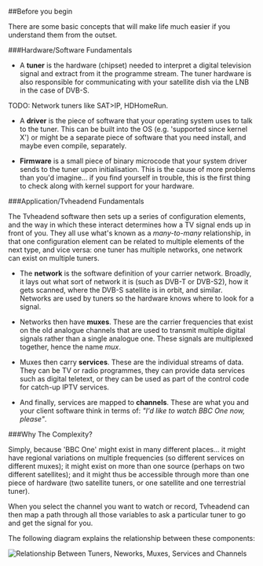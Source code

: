 ##Before you begin

There are some basic concepts that will make life much easier if you 
understand them from the outset.

###Hardware/Software Fundamentals

* A **tuner** is the hardware (chipset) needed to interpret a digital 
television signal and extract from it the programme stream. The tuner hardware
is also responsible for communicating with your satellite dish via the LNB 
in the case of DVB-S.

TODO: Network tuners like SAT>IP, HDHomeRun.

* A **driver** is the piece of software that your operating system uses to
talk to the tuner. This can be built into the OS (e.g. 'supported since kernel X') 
or might be a separate piece of software that you need install, and maybe 
even compile, separately.

* **Firmware** is a small piece of binary microcode that your system driver
sends to the tuner upon initialisation. This is the cause of more problems
than you'd imagine... if you find yourself in trouble, this is the first
thing to check along with kernel support for your hardware.

###Application/Tvheadend Fundamentals

The Tvheadend software then sets up a series of configuration elements, and
the way in which these interact determines how a TV signal ends up in front
of you. They all use what's known as a *many-to-many* relationship, in that
one configuration element can be related to multiple elements of the next
type, and vice versa: one tuner has multiple networks, one network can
exist on multiple tuners. 

* The **network** is the software definition of your carrier network. Broadly,
it lays out what sort of network it is (such as DVB-T or DVB-S2), how it 
gets scanned, where the DVB-S satellite is in orbit, and similar. Networks
are used by tuners so the hardware knows where to look for a signal.

* Networks then have **muxes**. These are the carrier frequencies that exist on
the old analogue channels that are used to transmit multiple digital signals
rather than a single analogue one. These signals are multiplexed together,
hence the name _mux_.

* Muxes then carry **services**. These are the individual streams of data.
They can be TV or radio programmes, they can provide data services such as
digital teletext, or they can be used as part of the control code for 
catch-up IPTV services.

* And finally, services are mapped to **channels**. These are what you
and your client software think in terms of: _"I'd like to watch BBC One
now, please"_.

###Why The Complexity?

Simply, because 'BBC One' might exist in many different places... it 
might have regional variations on multiple frequencies (so different services
on different muxes); it might exist on more than one source (perhaps on two
different satellites); and it might thus be accessible through more than one
piece of hardware (two satellite tuners, or one satellite and one terrestrial
tuner).

When you select the channel you want to watch or record, Tvheadend can
then map a path through all those variables to ask a particular tuner to
go and get the signal for you.

The following diagram explains the relationship between these components:

![Relationship Between Tuners, Neworks, Muxes, Services and Channels](images/tvh_schematic.png)
